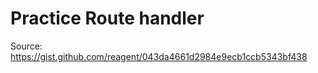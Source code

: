 # Practice Route handler



Source: https://gist.github.com/reagent/043da4661d2984e9ecb1ccb5343bf438